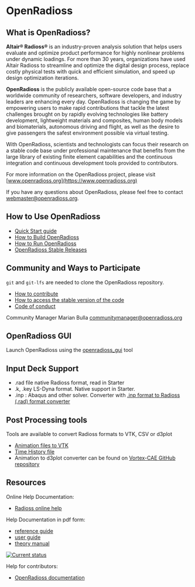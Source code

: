 # OpenRadioss

## What is OpenRadioss?

**Altair® Radioss®** is an industry-proven analysis solution that helps users evaluate and optimize product performance for highly nonlinear problems under dynamic loadings. For more than 30 years, organizations have used Altair Radioss to streamline and optimize the digital design process, replace costly physical tests with quick and efficient simulation, and speed up design optimization iterations.

**OpenRadioss** is the publicly available open-source code base that a worldwide community of researchers, software developers, and industry leaders are enhancing every day. OpenRadioss is changing the game by empowering users to make rapid contributions that tackle the latest challenges brought on by rapidly evolving technologies like battery development, lightweight materials and composites, human body models and biomaterials, autonomous driving and flight, as well as the desire to give passengers the safest environment possible via virtual testing.

With OpenRadioss, scientists and technologists can focus their research on a stable code base under professional maintenance that benefits from the large library of existing finite element capabilities and the continuous integration and continuous development tools provided to contributors.

For more information on the OpenRadioss project, please visit [www.openradioss.org](https://www.openradioss.org)

If you have any questions about OpenRadioss, please feel free to contact <webmaster@openradioss.org>.

## How to Use OpenRadioss

* [Quick Start guide](doc/Getting_started.md)
* [How to Build OpenRadioss](HOWTO.md)
* [How to Run OpenRadioss](INSTALL.md)
* [OpenRadioss Stable Releases](RELEASES.md)

## Community and Ways to Participate

`git` and `git-lfs` are needed to clone the OpenRadioss repository.

* [How to contribute](CONTRIBUTING.md)
* [How to access the stable version of the code](Stable_code.md)
* [Code of conduct](CODE_OF_CONDUCT.md)

Community Manager
Marian Bulla
<communitymanager@openradioss.org>  

## OpenRadioss GUI

Launch OpenRadioss using the [openradioss_gui](doc/openradioss_gui.md) tool

## Input Deck Support

* .rad file native Radioss format, read in Starter
* .k, .key LS-Dyna format. Native support in Starter.
* .inp : Abaqus and other solver. Converter with [.inp format to Radioss (.rad) format converter](https://github.com/OpenRadioss/Tools/tree/main/input_converters/inp2rad)

## Post Processing tools

Tools are available to convert Radioss formats to VTK, CSV or d3plot

* [Animation files to VTK](https://github.com/OpenRadioss/Tools/tree/main/output_converters/anim_to_vtk)
* [Time History file](https://github.com/OpenRadioss/Tools/tree/main/output_converters/th_to_csv)
* Animation to d3plot converter can be found on [Vortex-CAE GitHub repository](https://github.com/Vortex-CAE/Vortex-Radioss)

## Resources

Online Help Documentation:

* [Radioss online help](https://help.altair.com/hwsolvers/rad/index.htm)

Help Documentation in pdf form:

* [reference guide](https://2022.help.altair.com/2022/simulation/pdfs/radopen/AltairRadioss_2022_ReferenceGuide.pdf)  
* [user guide](https://2022.help.altair.com/2022/simulation/pdfs/radopen/AltairRadioss_2022_UserGuide.pdf)  
* [theory manual](https://2022.help.altair.com/2022/simulation/pdfs/radopen/AltairRadioss_2022_TheoryManual.pdf)  

[![Current status](https://github.com/OpenRadioss/OpenRadioss/actions/workflows/prmerge_ci_main.yml/badge.svg)](https://github.com/OpenRadioss/OpenRadioss/actions/workflows/prmerge_ci_main.yml)

Help for contributors:

* [OpenRadioss documentation](https://openradioss.atlassian.net/wiki/spaces/OPENRADIOSS/pages/1016047/OpenRadioss+Documentation)
